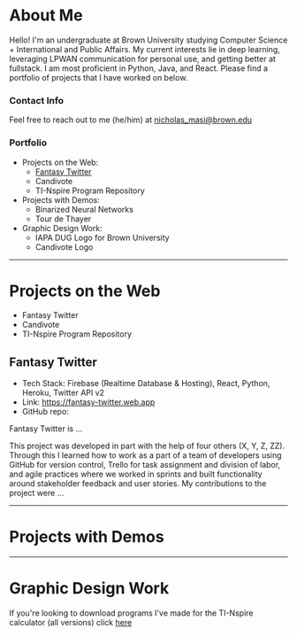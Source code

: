 # About Me

Hello! I'm an undergraduate at Brown University studying Computer Science + International and Public Affairs. My current interests lie in deep learning, leveraging LPWAN communication for personal use, and getting better at fullstack. I am most proficient in Python, Java, and React. Please find a portfolio of projects that I have worked on below.

### Contact Info
Feel free to reach out to me (he/him) at nicholas_masi@brown.edu

### Portfolio
* Projects on the Web:
  * [Fantasy Twitter](#fantasy-twitter)
  * Candivote
  * TI-Nspire Program Repository
* Projects with Demos:
  * Binarized Neural Networks
  * Tour de Thayer
* Graphic Design Work:
  * IAPA DUG Logo for Brown University
  * Candivote Logo
----
# Projects on the Web
* Fantasy Twitter
* Candivote
* TI-Nspire Program Repository

## Fantasy Twitter
* Tech Stack: Firebase (Realtime Database & Hosting), React, Python, Heroku, Twitter API v2
* Link: https://fantasy-twitter.web.app
* GitHub repo: 

Fantasy Twitter is ...

This project was developed in part with the help of four others (X, Y, Z, ZZ). Through this I learned how to work as a part of a team of developers using GitHub for version control, Trello for task assignment and division of labor, and agile practices where we worked in sprints and built functionality around stakeholder feedback and user stories. My contributions to the project were ...

----
# Projects with Demos

----
# Graphic Design Work

If you're looking to download programs I've made for the TI-Nspire calculator (all versions) click [here](https://n-masi.github.io)

